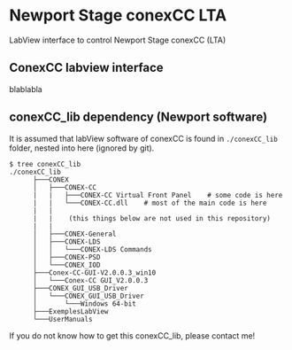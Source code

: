 # Newport Stage conexCC LTA
LabView interface to control Newport Stage conexCC (LTA)

## ConexCC labview interface

blablabla

## conexCC_lib dependency  (Newport software)
It is assumed that labView software of conexCC is found in ``./conexCC_lib`` folder, nested into here (ignored by git).

    $ tree conexCC_lib
    ./conexCC_lib
          ├───CONEX
          │   ├───CONEX-CC
          |   |   ├───CONEX-CC Virtual Front Panel    # some code is here
          |   |   └───CONEX-CC.dll    # most of the main code is here
          |   |    
          |   |    (this things below are not used in this repository)
          |   |
          │   ├───CONEX-General
          │   ├───CONEX-LDS
          │   │   └───CONEX-LDS Commands
          │   ├───CONEX-PSD
          │   └───CONEX_IOD
          ├───Conex-CC-GUI-V2.0.0.3_win10
          │   └───Conex-CC GUI_V2.0.0.3
          ├───CONEX_GUI_USB_Driver
          │   └───CONEX_GUI_USB_Driver
          │       └───Windows 64-bit
          ├───ExemplesLabView
          └───UserManuals

If you do not know how to get this conexCC_lib, please contact me!
